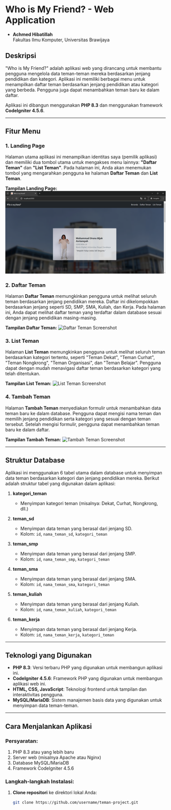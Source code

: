 # Who is My Friend? - Web Application
- **Achmed Hibatillah**  
  Fakultas Ilmu Komputer, Universitas Brawijaya

## Deskripsi

"Who is My Friend?" adalah aplikasi web yang dirancang untuk membantu pengguna mengelola data teman-teman mereka berdasarkan jenjang pendidikan dan kategori. Aplikasi ini memiliki berbagai menu untuk menampilkan daftar teman berdasarkan jenjang pendidikan atau kategori yang berbeda. Pengguna juga dapat menambahkan teman baru ke dalam daftar.

Aplikasi ini dibangun menggunakan **PHP 8.3** dan menggunakan framework **CodeIgniter 4.5.6**.

---

## Fitur Menu

### 1. **Landing Page**
Halaman utama aplikasi ini menampilkan identitas saya (pemilik aplikasi) dan memiliki dua tombol utama untuk mengakses menu lainnya: **"Daftar Teman"** dan **"List Teman"**. Pada halaman ini, Anda akan menemukan tombol yang mengarahkan pengguna ke halaman **Daftar Teman** dan **List Teman**.

**Tampilan Landing Page:**
![Landing Page Screenshot](public/images/readme/lp-1.png)

### 2. **Daftar Teman**
Halaman **Daftar Teman** memungkinkan pengguna untuk melihat seluruh teman berdasarkan jenjang pendidikan mereka. Daftar ini dikelompokkan berdasarkan jenjang seperti SD, SMP, SMA, Kuliah, dan Kerja. Pada halaman ini, Anda dapat melihat daftar teman yang terdaftar dalam database sesuai dengan jenjang pendidikan masing-masing.

**Tampilan Daftar Teman:**
![Daftar Teman Screenshot](path/to/daftar-teman-screenshot.png)

### 3. **List Teman**
Halaman **List Teman** memungkinkan pengguna untuk melihat seluruh teman berdasarkan kategori tertentu, seperti "Teman Dekat", "Teman Curhat", "Teman Nongkrong", "Teman Organisasi", dan "Teman Belajar". Pengguna dapat dengan mudah menavigasi daftar teman berdasarkan kategori yang telah ditentukan.

**Tampilan List Teman:**
![List Teman Screenshot](path/to/list-teman-screenshot.png)

### 4. **Tambah Teman**
Halaman **Tambah Teman** menyediakan formulir untuk menambahkan data teman baru ke dalam database. Pengguna dapat mengisi nama teman dan memilih jenjang pendidikan serta kategori yang sesuai dengan teman tersebut. Setelah mengisi formulir, pengguna dapat menambahkan teman baru ke dalam daftar.

**Tampilan Tambah Teman:**
![Tambah Teman Screenshot](path/to/tambah-teman-screenshot.png)

---

## Struktur Database

Aplikasi ini menggunakan 6 tabel utama dalam database untuk menyimpan data teman berdasarkan kategori dan jenjang pendidikan mereka. Berikut adalah struktur tabel yang digunakan dalam aplikasi:

1. **kategori_teman**
   - Menyimpan kategori teman (misalnya: Dekat, Curhat, Nongkrong, dll.)

2. **teman_sd**
   - Menyimpan data teman yang berasal dari jenjang SD.
   - Kolom: `id`, `nama_teman_sd`, `kategori_teman`

3. **teman_smp**
   - Menyimpan data teman yang berasal dari jenjang SMP.
   - Kolom: `id`, `nama_teman_smp`, `kategori_teman`

4. **teman_sma**
   - Menyimpan data teman yang berasal dari jenjang SMA.
   - Kolom: `id`, `nama_teman_sma`, `kategori_teman`

5. **teman_kuliah**
   - Menyimpan data teman yang berasal dari jenjang Kuliah.
   - Kolom: `id`, `nama_teman_kuliah`, `kategori_teman`

6. **teman_kerja**
   - Menyimpan data teman yang berasal dari jenjang Kerja.
   - Kolom: `id`, `nama_teman_kerja`, `kategori_teman`

---

## Teknologi yang Digunakan

- **PHP 8.3**: Versi terbaru PHP yang digunakan untuk membangun aplikasi ini.
- **CodeIgniter 4.5.6**: Framework PHP yang digunakan untuk membangun aplikasi web ini.
- **HTML, CSS, JavaScript**: Teknologi frontend untuk tampilan dan interaktivitas pengguna.
- **MySQL/MariaDB**: Sistem manajemen basis data yang digunakan untuk menyimpan data teman-teman.

---

## Cara Menjalankan Aplikasi

### Persyaratan:
1. PHP 8.3 atau yang lebih baru
2. Server web (misalnya Apache atau Nginx)
3. Database MySQL/MariaDB
4. Framework CodeIgniter 4.5.6

### Langkah-langkah Instalasi:

1. **Clone repositori** ke direktori lokal Anda:
   ```bash
   git clone https://github.com/username/teman-project.git
